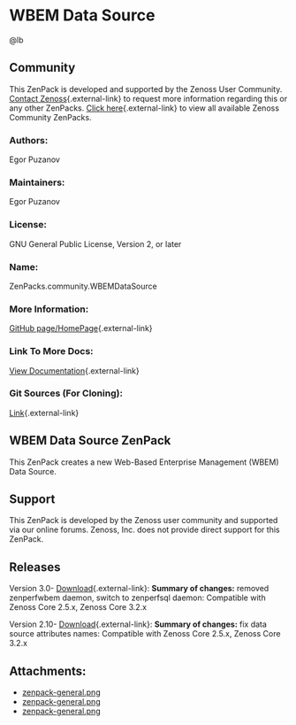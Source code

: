 # WBEM Data Source

@lb[](img/zenpack-zenpack-general.png)

## Community

This ZenPack is developed and supported by the Zenoss User Community.
[Contact Zenoss](https://tryit.zenoss.com/zenpack-contact/){.external-link} to
request more information regarding this or any other ZenPacks. [Click here](https://zenoss.com/product/zenpacks?f%5B0%5D=im_field_zenpack_category:1021){.external-link} to
view all available Zenoss Community ZenPacks.

### Authors:

Egor Puzanov

### Maintainers:

Egor Puzanov

### License:

GNU General Public License, Version 2, or later

### Name:

ZenPacks.community.WBEMDataSource

### More Information:

[GitHub page/HomePage](http://community.zenoss.org/docs/DOC-3409){.external-link}

### Link To More Docs:

[View Documentation](http://community.zenoss.org/docs/DOC-3409){.external-link}

### Git Sources (For Cloning):

[Link](https://github.com/epuzanov/ZenPacks.community.WBEMDataSource.git){.external-link}

## WBEM Data Source ZenPack

This ZenPack creates a new Web-Based Enterprise Management (WBEM) Data
Source.

## Support

This ZenPack is developed by the Zenoss user community and supported via
our online forums. Zenoss, Inc. does not provide direct support for this
ZenPack.

## Releases

Version 3.0- [Download](https://storage.googleapis.com/zenpacks/ZenPacks.community.WBEMDataSource/3.0/ZenPacks.community.WBEMDataSource-3.0.egg){.external-link}:   **Summary of changes:** removed zenperfwbem daemon, switch to
    zenperfsql daemon:   Compatible with Zenoss Core 2.5.x, Zenoss Core 3.2.x

<!-- -->

Version 2.10- [Download](https://storage.googleapis.com/zenpacks/ZenPacks.community.WBEMDataSource/2.10/ZenPacks.community.WBEMDataSource-2.10.egg){.external-link}:   **Summary of changes:** fix data source attributes names:   Compatible with Zenoss Core 2.5.x, Zenoss Core 3.2.x

## Attachments:

-   [zenpack-general.png](img/zenpack-zenpack-general.png)
-   [zenpack-general.png](img/zenpack-zenpack-general.png)
-   [zenpack-general.png](img/zenpack-zenpack-general.png)

